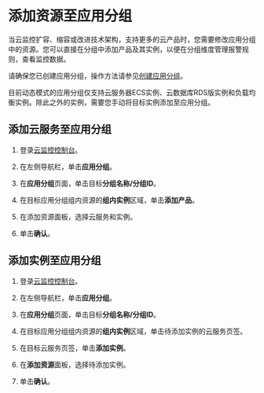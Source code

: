 # 添加资源至应用分组

当云监控扩容、缩容或改进技术架构，支持更多的云产品时，您需要修改应用分组中的资源。您可以直接在分组中添加产品及其实例，以便在分组维度管理报警规则，查看监控数据。

请确保您已创建应用分组，操作方法请参见[创建应用分组](/cn.zh-CN/应用分组/创建应用分组.md)。

目前动态模式的应用分组仅支持云服务器ECS实例、云数据库RDS版实例和负载均衡实例。除此之外的实例，需要您手动将目标实例添加至应用分组。

## 添加云服务至应用分组

1.  登录[云监控控制台](https://cloudmonitor.console.aliyun.com)。

2.  在左侧导航栏，单击**应用分组**。

3.  在**应用分组**页面，单击目标**分组名称/分组ID**。

4.  在目标应用分组组内资源的**组内实例**区域，单击**添加产品**。

5.  在添加资源面板，选择云服务和实例。

6.  单击**确认**。


## 添加实例至应用分组

1.  登录[云监控控制台](https://cloudmonitor.console.aliyun.com)。

2.  在左侧导航栏，单击**应用分组**。

3.  在**应用分组**页面，单击目标**分组名称/分组ID**。

4.  在目标应用分组组内资源的**组内实例**区域，单击待添加实例的云服务页签。

5.  在目标云服务页签，单击**添加实例**。

6.  在**添加资源**面板，选择待添加实例。

7.  单击**确认**。


